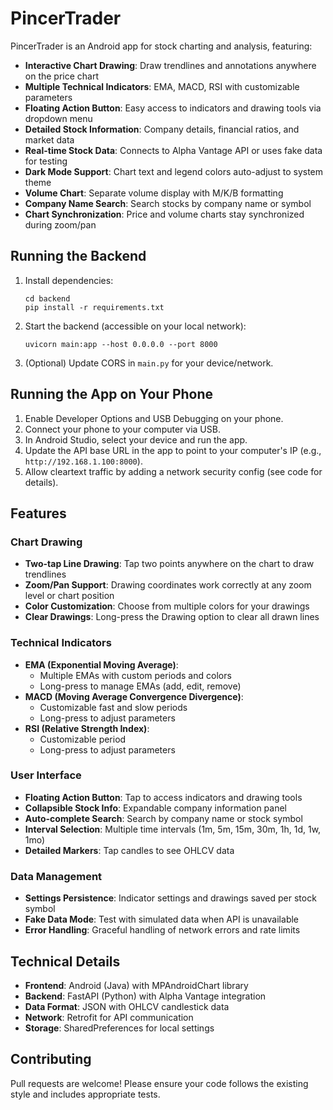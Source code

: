 # PincerTrader

PincerTrader is an Android app for stock charting and analysis, featuring:

- **Interactive Chart Drawing**: Draw trendlines and annotations anywhere on the price chart
- **Multiple Technical Indicators**: EMA, MACD, RSI with customizable parameters
- **Floating Action Button**: Easy access to indicators and drawing tools via dropdown menu
- **Detailed Stock Information**: Company details, financial ratios, and market data
- **Real-time Stock Data**: Connects to Alpha Vantage API or uses fake data for testing
- **Dark Mode Support**: Chart text and legend colors auto-adjust to system theme
- **Volume Chart**: Separate volume display with M/K/B formatting
- **Company Name Search**: Search stocks by company name or symbol
- **Chart Synchronization**: Price and volume charts stay synchronized during zoom/pan

## Running the Backend

1. Install dependencies:
   ```
   cd backend
   pip install -r requirements.txt
   ```
2. Start the backend (accessible on your local network):
   ```
   uvicorn main:app --host 0.0.0.0 --port 8000
   ```
3. (Optional) Update CORS in `main.py` for your device/network.

## Running the App on Your Phone

1. Enable Developer Options and USB Debugging on your phone.
2. Connect your phone to your computer via USB.
3. In Android Studio, select your device and run the app.
4. Update the API base URL in the app to point to your computer's IP (e.g., `http://192.168.1.100:8000`).
5. Allow cleartext traffic by adding a network security config (see code for details).

## Features

### Chart Drawing
- **Two-tap Line Drawing**: Tap two points anywhere on the chart to draw trendlines
- **Zoom/Pan Support**: Drawing coordinates work correctly at any zoom level or chart position
- **Color Customization**: Choose from multiple colors for your drawings
- **Clear Drawings**: Long-press the Drawing option to clear all drawn lines

### Technical Indicators
- **EMA (Exponential Moving Average)**: 
  - Multiple EMAs with custom periods and colors
  - Long-press to manage EMAs (add, edit, remove)
- **MACD (Moving Average Convergence Divergence)**:
  - Customizable fast and slow periods
  - Long-press to adjust parameters
- **RSI (Relative Strength Index)**:
  - Customizable period
  - Long-press to adjust parameters

### User Interface
- **Floating Action Button**: Tap to access indicators and drawing tools
- **Collapsible Stock Info**: Expandable company information panel
- **Auto-complete Search**: Search by company name or stock symbol
- **Interval Selection**: Multiple time intervals (1m, 5m, 15m, 30m, 1h, 1d, 1w, 1mo)
- **Detailed Markers**: Tap candles to see OHLCV data

### Data Management
- **Settings Persistence**: Indicator settings and drawings saved per stock symbol
- **Fake Data Mode**: Test with simulated data when API is unavailable
- **Error Handling**: Graceful handling of network errors and rate limits

## Technical Details

- **Frontend**: Android (Java) with MPAndroidChart library
- **Backend**: FastAPI (Python) with Alpha Vantage integration
- **Data Format**: JSON with OHLCV candlestick data
- **Network**: Retrofit for API communication
- **Storage**: SharedPreferences for local settings

## Contributing
Pull requests are welcome! Please ensure your code follows the existing style and includes appropriate tests. 